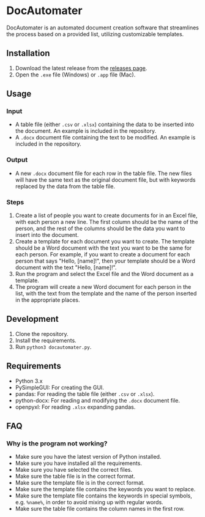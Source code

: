 # DocAutomater

DocAutomater is an automated document creation software that streamlines the process based on a provided list, utilizing customizable templates.

## Installation

1. Download the latest release from the [releases page](https://github.com/carbongo/docautomater/releases).
2. Open the `.exe` file (Windows) or `.app` file (Mac).

## Usage

### Input

- A table file (either `.csv` or `.xlsx`) containing the data to be inserted into the document. An example is included in the repository.
- A `.docx` document file containing the text to be modified. An example is included in the repository.

### Output

- A new `.docx` document file for each row in the table file. The new files will have the same text as the original document file, but with keywords replaced by the data from the table file.

### Steps

1. Create a list of people you want to create documents for in an Excel file, with each person a new line. The first column should be the name of the person, and the rest of the columns should be the data you want to insert into the document.
2. Create a template for each document you want to create. The template should be a Word document with the text you want to be the same for each person. For example, if you want to create a document for each person that says "Hello, [name]!", then your template should be a Word document with the text "Hello, [name]!".
3. Run the program and select the Excel file and the Word document as a template.
4. The program will create a new Word document for each person in the list, with the text from the template and the name of the person inserted in the appropriate places.

## Development

1. Clone the repository.
2. Install the requirements.
3. Run `python3 docautomater.py`.

## Requirements

- Python 3.x
- PySimpleGUI: For creating the GUI.
- pandas: For reading the table file (either `.csv` or `.xlsx`).
- python-docx: For reading and modifying the `.docx` document file.
- openpyxl: For reading `.xlsx` expanding pandas.

## FAQ

### Why is the program not working?

- Make sure you have the latest version of Python installed.
- Make sure you have installed all the requirements.
- Make sure you have selected the correct files.
- Make sure the table file is in the correct format.
- Make sure the template file is in the correct format.
- Make sure the template file contains the keywords you want to replace.
- Make sure the template file contains the keywords in special symbols, e.g. `%name%`, in order to avoid mixing up with regular words.
- Make sure the table file contains the column names in the first row.
